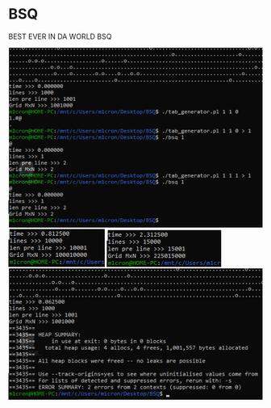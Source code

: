 # BSQ
BEST EVER IN DA WORLD BSQ



![Image alt](https://github.com/m1cron/BSQ/raw/master/screens/image.png)
![Image alt](https://github.com/m1cron/BSQ/raw/master/screens/10k.png)
![Image alt](https://github.com/m1cron/BSQ/raw/master/screens/15k.png)
![Image alt](https://github.com/m1cron/BSQ/raw/master/screens/valgrind_1k_memory.png)

